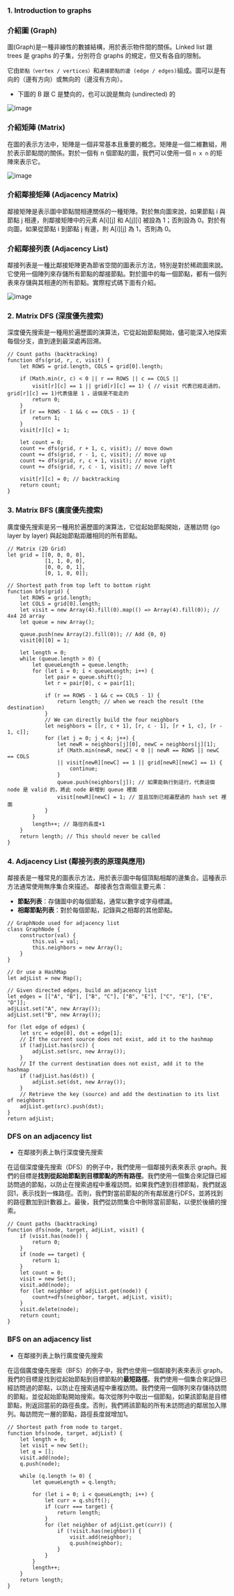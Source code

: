 ### 1. Introduction to graphs

### 介紹圖 (Graph)

圖(Graph)是一種非線性的數據結構，用於表示物件間的關係。Linked list 跟 trees 是 graphs 的子集，分別符合 graphs 的規定，但又有各自的限制。

它由`節點（vertex / vertices）`和`連接節點的邊 (edge / edges)`組成。圖可以是有向的（邊有方向）或無向的（邊沒有方向）。

- 下圖的 B 跟 C 是雙向的，也可以說是無向 (undirected) 的

![image](https://github.com/CAFECA-IO/KnowledgeManagement/assets/20677913/4ec26e81-a11a-4e95-a457-3e588e0c062b)


### 介紹矩陣 (Matrix)

在圖的表示方法中，矩陣是一個非常基本且重要的概念。矩陣是一個二維數組，用於表示節點間的關係。對於一個有 n 個節點的圖，我們可以使用一個 `n x n` 的矩陣來表示它。

![image](https://github.com/CAFECA-IO/KnowledgeManagement/assets/20677913/7511680f-7956-4930-ad95-9cfe9d08a452)

### 介紹鄰接矩陣 (Adjacency Matrix)

鄰接矩陣是表示圖中節點間相連關係的一種矩陣。對於無向圖來說，如果節點 i 與節點 j 相連，則鄰接矩陣中的元素 A[i][j] 和 A[j][i] 被設為 1；否則設為 0。對於有向圖，如果從節點 i 到節點 j 有邊，則 A[i][j] 為 1，否則為 0。

### 介紹鄰接列表 (Adjacency List)

鄰接列表是一種比鄰接矩陣更為節省空間的圖表示方法，特別是對於稀疏圖來說。它使用一個陣列來存儲所有節點的鄰接節點。對於圖中的每一個節點，都有一個列表來存儲與其相連的所有節點。實際程式碼下面有介紹。

![image](https://github.com/CAFECA-IO/KnowledgeManagement/assets/20677913/0bb3179b-7be7-4561-9559-767588cc3248)


### **2. Matrix DFS (深度優先搜索)**

深度優先搜索是一種用於遍歷圖的演算法，它從起始節點開始，儘可能深入地探索每個分支，直到達到最深處再回溯。

```tsx
// Count paths (backtracking)
function dfs(grid, r, c, visit) {
    let ROWS = grid.length, COLS = grid[0].length;

    if (Math.min(r, c) < 0 || r == ROWS || c == COLS ||
        visit[r][c] == 1 || grid[r][c] == 1) { // visit 代表已經走過的，grid[r][c] == 1)代表值是 1 ，這個是不能走的
        return 0;
    }
    if (r == ROWS - 1 && c == COLS - 1) {
        return 1;
    }
    visit[r][c] = 1;

    let count = 0;
    count += dfs(grid, r + 1, c, visit); // move down
    count += dfs(grid, r - 1, c, visit); // move up
    count += dfs(grid, r, c + 1, visit); // move right
    count += dfs(grid, r, c - 1, visit); // move left

    visit[r][c] = 0; // backtracking
    return count;
}

```

### **3. Matrix BFS (廣度優先搜索)**

廣度優先搜索是另一種用於遍歷圖的演算法，它從起始節點開始，逐層訪問 (go layer by layer) 與起始節點距離相同的所有節點。

```tsx
// Matrix (2D Grid)
let grid = [[0, 0, 0, 0],
            [1, 1, 0, 0],
            [0, 0, 0, 1],
            [0, 1, 0, 0]];

// Shortest path from top left to bottom right
function bfs(grid) {
    let ROWS = grid.length;
    let COLS = grid[0].length;
    let visit = new Array(4).fill(0).map(() => Array(4).fill(0)); // 4x4 2d array
    let queue = new Array();

    queue.push(new Array(2).fill(0)); // Add {0, 0}
    visit[0][0] = 1;

    let length = 0;
    while (queue.length > 0) {
        let queueLength = queue.length;
        for (let i = 0; i < queueLength; i++) {
            let pair = queue.shift();
            let r = pair[0], c = pair[1];

            if (r == ROWS - 1 && c == COLS - 1) {
                return length; // when we reach the result (the destination)
            }    
            // We can directly build the four neighbors
            let neighbors = [[r, c + 1], [r, c - 1], [r + 1, c], [r - 1, c]];
            for (let j = 0; j < 4; j++) {
                let newR = neighbors[j][0], newC = neighbors[j][1];
                if (Math.min(newR, newC) < 0 || newR == ROWS || newC == COLS
                || visit[newR][newC] == 1 || grid[newR][newC] == 1) {
                    continue;
                }
                queue.push(neighbors[j]); // 如果能執行到這行，代表這個 node 是 valid 的，將此 node 新增到 queue 裡面
                visit[newR][newC] = 1; // 並且加到已經遍歷過的 hash set 裡面
            }
        }
        length++; // 路徑的長度+1
    }
    return length; // This should never be called
}

```

### **4. Adjacency List (鄰接列表的原理與應用)**

鄰接表是一種常見的圖表示方法，用於表示圖中每個頂點相鄰的邊集合。這種表示方法通常使用無序集合來描述。
鄰接表包含兩個主要元素：

- **節點列表**：存儲圖中的每個節點，通常以數字或字母標識。
- **相鄰節點列表**：對於每個節點，記錄與之相鄰的其他節點。

```tsx
// GraphNode used for adjacency list
class GraphNode {
    constructor(val) {
        this.val = val;
        this.neighbors = new Array();
    }
} 

// Or use a HashMap
let adjList = new Map();

// Given directed edges, build an adjacency list
let edges = [["A", "B"], ["B", "C"], ["B", "E"], ["C", "E"], ["E", "D"]];
adjList.set("A", new Array());
adjList.set("B", new Array());

for (let edge of edges) {
    let src = edge[0], dst = edge[1];
    // If the current source does not exist, add it to the hashmap
    if (!adjList.has(src)) {
        adjList.set(src, new Array());    
    }
    // If the current destination does not exist, add it to the hashmap
    if (!adjList.has(dst)) {
        adjList.set(dst, new Array());    
    }
    // Retrieve the key (source) and add the destination to its list of neighbors
    adjList.get(src).push(dst);    
}
return adjList;

```

### **DFS on an adjacency list**

- 在鄰接列表上執行深度優先搜索

在這個深度優先搜索（DFS）的例子中，我們使用一個鄰接列表來表示 graph。我們的目標是**找到從起始節點到目標節點的所有路徑**。我們使用一個集合來記錄已經訪問過的節點，以防止在搜索過程中重複訪問。如果我們達到目標節點，我們就返回1，表示找到一條路徑。否則，我們對當前節點的所有鄰居進行DFS，並將找到的路徑數加到計數器上。最後，我們從訪問集合中刪除當前節點，以便於後續的搜索。

```tsx
// Count paths (backtracking)
function dfs(node, target, adjList, visit) {
    if (visit.has(node)) {
        return 0;
    }
    if (node == target) {
        return 1;
    }
    let count = 0;
    visit = new Set();
    visit.add(node);
    for (let neighbor of adjList.get(node)) {
        count+=dfs(neighbor, target, adjList, visit); 
    }
    visit.delete(node);
    return count;
}

```

### **BFS on an adjacency list**

- 在鄰接列表上執行廣度優先搜索

在這個廣度優先搜索（BFS）的例子中，我們也使用一個鄰接列表來表示 graph。我們的目標是找到從起始節點到目標節點的**最短路徑**。我們使用一個集合來記錄已經訪問過的節點，以防止在搜索過程中重複訪問。我們使用一個隊列來存儲待訪問的節點，並從起始節點開始搜索。每次從隊列中取出一個節點，如果該節點是目標節點，則返回當前的路徑長度。否則，我們將該節點的所有未訪問過的鄰居加入隊列。每訪問完一層的節點，路徑長度就增加1。

```tsx
// Shortest path from node to target.
function bfs(node, target, adjList) {
    let length = 0;
    let visit = new Set();
    let q = [];
    visit.add(node);
    q.push(node);

    while (q.length != 0) {
        let queueLength = q.length;

        for (let i = 0; i < queueLength; i++) {
            let curr = q.shift();
            if (curr === target) {
                return length;
            }
            for (let neighbor of adjList.get(curr)) {
                if (!visit.has(neighbor)) {
                    visit.add(neighbor);
                    q.push(neighbor);
                }
            }
        }
        length++;
    }
    return length;
}

```
